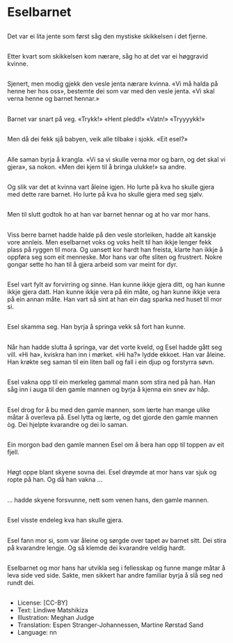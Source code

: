 # Eselbarnet

##
Det var ei lita jente som først såg den mystiske skikkelsen i det fjerne.

##
Etter kvart som skikkelsen kom nærare, såg ho at det var ei høggravid kvinne.

##
Sjenert, men modig gjekk den vesle jenta nærare kvinna. «Vi må halda på henne her hos oss», bestemte dei som var med den vesle jenta. «Vi skal verna henne og barnet hennar.»

##
Barnet var snart på veg. «Trykk!» «Hent pledd!» «Vatn!» «Tryyyykk!»

##
Men då dei fekk sjå babyen, veik alle tilbake i sjokk. «Eit esel?»

##
Alle saman byrja å krangla. «Vi sa vi skulle verna mor og barn, og det skal vi gjera», sa nokon. «Men dei kjem til å bringa ulukke!» sa andre.

##
Og slik var det at kvinna vart åleine igjen. Ho lurte på kva ho skulle gjera med dette rare barnet. Ho lurte på kva ho skulle gjera med seg sjølv.

##
Men til slutt godtok ho at han var barnet hennar og at ho var mor hans.

##
Viss berre barnet hadde halde på den vesle storleiken, hadde alt kanskje vore annleis. Men eselbarnet voks og voks heilt til han ikkje lenger fekk plass på ryggen til mora. Og uansett kor hardt han freista, klarte han ikkje å oppføra seg som eit menneske. Mor hans var ofte sliten og frustrert. Nokre gongar sette ho han til å gjera arbeid som var meint for dyr.

##
Esel vart fylt av forvirring og sinne. Han kunne ikkje gjera ditt, og han kunne ikkje gjera datt. Han kunne ikkje vera på éin måte, og han kunne ikkje vera på ein annan måte. Han vart så sint at han ein dag sparka ned huset til mor si.

##
Esel skamma seg. Han byrja å springa vekk så fort han kunne.

##
Når han hadde slutta å springa, var det vorte kveld, og Esel hadde gått seg vill. «Hi ha», kviskra han inn i mørket. «Hi ha?» lydde ekkoet. Han var åleine. Han krøkte seg saman til ein liten ball og fall i ein djup og forstyrra søvn.

##
Esel vakna opp til ein merkeleg gammal mann som stira ned på han. Han såg inn i auga til den gamle mannen og byrja å kjenna ein snev av håp.

##
Esel drog for å bu med den gamle mannen, som lærte han mange ulike måtar å overleva på. Esel lytta og lærte, og det gjorde den gamle mannen òg. Dei hjelpte kvarandre og dei lo saman.

##
Ein morgon bad den gamle mannen Esel om å bera han opp til toppen av eit fjell.

##
Høgt oppe blant skyene sovna dei. Esel drøymde at mor hans var sjuk og ropte på han. Og då han vakna ...

##
... hadde skyene forsvunne, nett som venen hans, den gamle mannen.

##
Esel visste endeleg kva han skulle gjera.

##
Esel fann mor si, som var åleine og sørgde over tapet av barnet sitt. Dei stira på kvarandre lengje. Og så klemde dei kvarandre veldig hardt.

##
Eselbarnet og mor hans har utvikla seg i fellesskap og funne mange måtar å leva side ved side. Sakte, men sikkert har andre familiar byrja å slå seg ned rundt dei.

##
* License: [CC-BY]
* Text: Lindiwe Matshikiza
* Illustration: Meghan Judge
* Translation: Espen Stranger-Johannessen, Martine Rørstad Sand
* Language: nn

